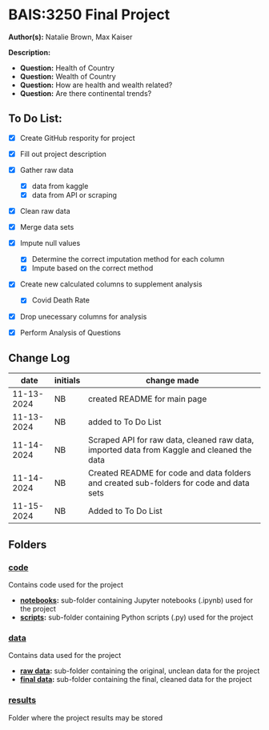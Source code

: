 # BAIS:3250 Final Project
**Author(s):** Natalie Brown, Max Kaiser

**Description:** 
* **Question:** Health of Country
* **Question:** Wealth of Country
* **Question:** How are health and wealth related?
* **Question:** Are there continental trends?

## To Do List:
*  [x] Create GitHub respority for project
*  [x] Fill out project description
*  [x] Gather raw data
   *  [x] data from kaggle
   *  [x] data from API or scraping
*  [x] Clean raw data
*  [x] Merge data sets
*  [x] Impute null values
    * [x] Determine the correct imputation method for each column
    * [x] Impute based on the correct method
*  [x] Create new calculated columns to supplement analysis
  *  [x] Covid Death Rate
*  [x] Drop unecessary columns for analysis 
*  [x] Perform Analysis of Questions


## Change Log
| date | initials | change made |
|------|----------|--------|
| 11-13-2024 | NB | created README for main page |
| 11-13-2024 | NB | added to To Do List |
| 11-14-2024 | NB | Scraped API for raw data, cleaned raw data, imported data from Kaggle and cleaned the data |
| 11-14-2024 | NB | Created README for code and data folders and created sub-folders for code and data sets |
| 11-15-2024 | NB | Added to To Do List |


## Folders

### [code](code)
Contains code used for the project
* **[notebooks](code/notebooks):** sub-folder containing Jupyter notebooks (.ipynb) used for the project
* **[scripts](code/scripts):** sub-folder containing Python scripts (.py) used for the project

### [data](data)
Contains data used for the project
* **[raw data](data/raw_data):** sub-folder containing the original, unclean data for the project
* **[final data](data/final_data):** sub-folder containing the final, cleaned data for the project

### [results](results)
Folder where the project results may be stored



